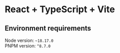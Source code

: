 # React + TypeScript + Vite

## Environment requirements

Node version: `~18.17.0`\
PNPM version: `^8.7.0`
